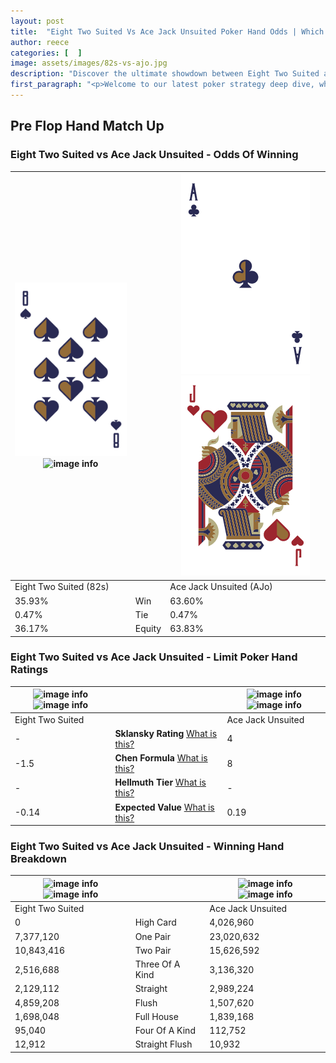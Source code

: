 ```yaml
---
layout: post
title:  "Eight Two Suited Vs Ace Jack Unsuited Poker Hand Odds | Which Is The Better Hand In Poker? A Complete Guide"
author: reece
categories: [  ]
image: assets/images/82s-vs-ajo.jpg
description: "Discover the ultimate showdown between Eight Two Suited and Ace Jack Unsuited in poker! Uncover the odds, strategies, and scenarios where one hand triumphs over the other. Get ready to up your poker game with this thrilling analysis."
first_paragraph: "<p>Welcome to our latest poker strategy deep dive, where we're pitting two distinct hands against each other in a high-stakes showdown: Eight Two Suited vs Ace Jack Unsuited.</p><p>In the dynamic world of poker, every decision counts, and knowing which hand holds the upper hand is key to your success at the table.</p><p>In this article, we'll dissect these two hands, explore the scenarios where one dominates the other, and equip you with the knowledge to make strategic choices that can tip the odds in your favor.</p><p>Get ready to unravel the intriguing dynamics of these poker hands and elevate your game to new heights.</p>"
---
```




[comment]: # (sp0)

## Pre Flop Hand Match Up

<div class="table hand-ratings" markdown="1"> 



### Eight Two Suited vs Ace Jack Unsuited - Odds Of Winning


    
| ![image info](assets/images/hand1/8.png) ![image info](assets/images/hand1/2s.png) |  | ![image info](assets/images/hand2/a.png) ![image info](assets/images/hand2/jo.png) |
| -------- | -------- | -------- |
| Eight Two Suited (82s) |  | Ace Jack Unsuited (AJo) |
| 35.93% | Win | 63.60% |
| 0.47% | Tie | 0.47% |
| 36.17% | Equity | 63.83% |




[comment]: # (sp1)



### Eight Two Suited vs Ace Jack Unsuited - Limit Poker Hand Ratings


    
| ![image info](https://www.riverpairs.com/assets/images/hand1/8.png) ![image info](https://www.riverpairs.com/assets/images/hand1/2s.png) |  | ![image info](https://www.riverpairs.com/assets/images/hand2/a.png) ![image info](https://www.riverpairs.com/assets/images/hand2/jo.png) |
| -------- | -------- | -------- |
| Eight Two Suited |  | Ace Jack Unsuited |
| - | **Sklansky Rating** [What is this?](/sklansky-rating-explained) | 4 |
| -1.5 | **Chen Formula** [What is this?](/chen-formula-explained) | 8 |
| - | **Hellmuth Tier** [What is this?](/Hellmuth-tier-explained) | - |
| -0.14 | **Expected Value** [What is this?](/expected-value-explained) | 0.19 |




[comment]: # (sp2)



### Eight Two Suited vs Ace Jack Unsuited - Winning Hand Breakdown


    
| ![image info](https://www.riverpairs.com/assets/images/hand1/8.png) ![image info](https://www.riverpairs.com/assets/images/hand1/2s.png) |  | ![image info](https://www.riverpairs.com/assets/images/hand2/a.png) ![image info](https://www.riverpairs.com/assets/images/hand2/jo.png) |
| -------- | -------- | -------- |
| Eight Two Suited |  | Ace Jack Unsuited |
| 0 | High Card | 4,026,960 |
| 7,377,120 | One Pair | 23,020,632 |
| 10,843,416 | Two Pair | 15,626,592 |
| 2,516,688 | Three Of A Kind | 3,136,320 |
| 2,129,112 | Straight | 2,989,224 |
| 4,859,208 | Flush | 1,507,620 |
| 1,698,048 | Full House | 1,839,168 |
| 95,040 | Four Of A Kind | 112,752 |
| 12,912 | Straight Flush | 10,932 |




[comment]: # (sp3)



</div>

[comment]: # (sp4)



[comment]: # (sp5)

